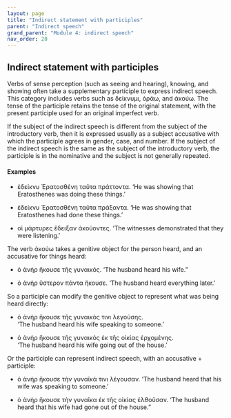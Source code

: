 ```yaml
---
layout: page
title: "Indirect statement with participles"
parent: "Indirect speech"
grand_parent: "Module 4: indirect speech"
nav_order: 20
---
```


## Indirect statement with participles

Verbs of sense perception (such as seeing and hearing), knowing, and showing often take a supplementary participle to express indirect speech. This category includes verbs such as δείκνυμι, ὁράω, and ἀκούω. The tense of the participle retains the tense of the original statement, with the present participle used for an original imperfect verb.

If the subject of the indirect speech is different from the subject of the introductory verb, then it is expressed usually as a subject accusative with which the participle agrees in gender, case, and number. If the subject of the indirect speech is the same as the subject of the introductory verb, the participle is in the nominative and the subject is not generally repeated.

#### Examples

- ἐδείκνυ Ἐρατοσθένη ταῦτα πράττοντα.
‘He was showing that Eratosthenes was doing these things.’

- ἐδείκνυ Ἐρατοσθένη ταῦτα πράξαντα. 
‘He was showing that Eratosthenes had done these things.’

- οἱ μάρτυρες ἔδειξαν ἀκούοντες.
‘The witnesses demonstrated that they were listening.’


The verb ἀκούω takes a genitive object for the person heard, and an accusative for things heard:
- ὁ ἀνὴρ ἤκουσε τῆς γυναικός. 
‘The husband heard his wife.”

- ὁ ἀνὴρ ὕστερον πάντα ἤκουσε. 
‘The husband heard everything later.’

So a participle can modify the genitive object to represent what was being heard directly:
- ὁ ἀνὴρ ἤκουσε τῆς γυναικός τινι λεγούσης.  
‘The husband heard his wife speaking to someone.’

- ὁ ἀνὴρ ἤκουσε τῆς γυναικός ἐκ τῆς οἰκίας ἐρχομένης.  
‘The husband heard his wife going out of the house.’

Or the participle can represent indirect speech, with an accusative + participle:
- ὁ ἀνὴρ ἤκουσε τὴν γυναῖκά τινι λέγουσαν. 
‘The husband heard that his wife was speaking to someone.’

- ὁ ἀνὴρ ἤκουσε τὴν γυναῖκα ἐκ τῆς οἰκίας ἐλθοῦσαν. ‘The husband heard that his wife had gone out of the house.”
